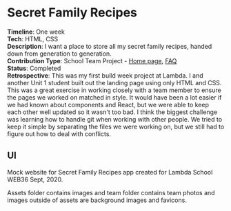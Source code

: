 # Secret Family Recipes  
**Timeline**: One week  
**Tech**: HTML, CSS  
**Description**: I want a place to store all my secret family recipes, handed down from generation to generation.  
**Contribution Type**: School Team Project - [Home page](https://github.com/RococoCoding/Secret-Family-Recipes/blob/main/index.html), [FAQ](https://github.com/RococoCoding/Secret-Family-Recipes/blob/main/faq.html)  
**Status**: Completed  
**Retrospective**: This was my first build week project at Lambda. I and another Unit 1 student built out the landing page using only HTML and CSS. This was a great exercise in working closely with a team member to ensure the pages we worked on matched in style. It would have been a lot easier if we had known about components and React, but we were able to keep each other well updated so it wasn't too bad. I think the biggest challenge was learning how to handle git when working with other people. We tried to keep it simple by separating the files we were working on, but we still had to figure out how to deal with conflicts.  
## UI

Mock website for Secret Family Recipes app created for Lambda School WEB36 Sept, 2020.

Assets folder contains images and team folder contains team photos and images outside of assets are background images and favicons.
